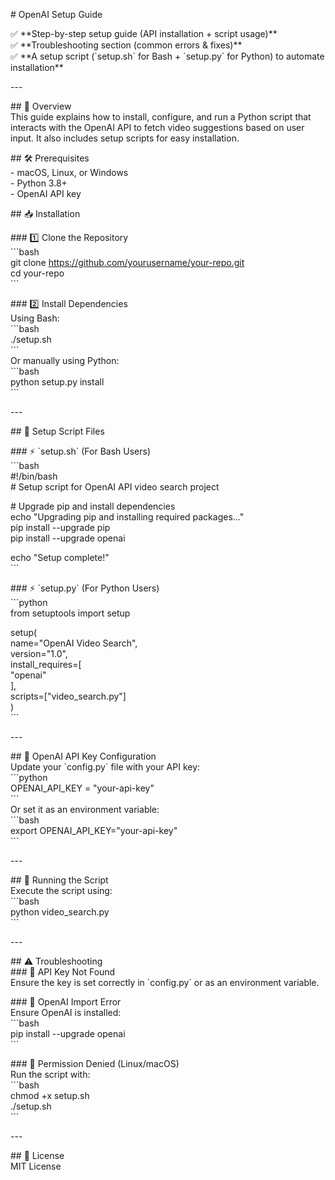 \# OpenAI Setup Guide  

✅ \*\*Step-by-step setup guide (API installation \+ script usage)\*\*    
✅ \*\*Troubleshooting section (common errors & fixes)\*\*    
✅ \*\*A setup script (\`setup.sh\` for Bash \+ \`setup.py\` for Python) to automate installation\*\*  

\---

\#\# 📌 Overview    
This guide explains how to install, configure, and run a Python script that interacts with the OpenAI API to fetch video suggestions based on user input. It also includes setup scripts for easy installation.

\#\# 🛠 Prerequisites    
\- macOS, Linux, or Windows    
\- Python 3.8+    
\- OpenAI API key  

\#\# 📥 Installation  

\#\#\# 1️⃣ Clone the Repository    
\`\`\`bash  
git clone https://github.com/yourusername/your-repo.git  
cd your-repo  
\`\`\`

\#\#\# 2️⃣ Install Dependencies    
Using Bash:    
\`\`\`bash  
./setup.sh  
\`\`\`  
Or manually using Python:    
\`\`\`bash  
python setup.py install  
\`\`\`

\---

\#\# 🔧 Setup Script Files  

\#\#\# ⚡ \`setup.sh\` (For Bash Users)    
\`\`\`bash  
\#\!/bin/bash  
\# Setup script for OpenAI API video search project

\# Upgrade pip and install dependencies  
echo "Upgrading pip and installing required packages..."  
pip install \--upgrade pip  
pip install \--upgrade openai

echo "Setup complete\!"  
\`\`\`

\#\#\# ⚡ \`setup.py\` (For Python Users)    
\`\`\`python  
from setuptools import setup

setup(  
    name="OpenAI Video Search",  
    version="1.0",  
    install\_requires=\[  
        "openai"  
    \],  
    scripts=\["video\_search.py"\]  
)  
\`\`\`

\---

\#\# 🔑 OpenAI API Key Configuration    
Update your \`config.py\` file with your API key:    
\`\`\`python  
OPENAI\_API\_KEY \= "your-api-key"  
\`\`\`  
Or set it as an environment variable:    
\`\`\`bash  
export OPENAI\_API\_KEY="your-api-key"  
\`\`\`

\---

\#\# 🚀 Running the Script    
Execute the script using:    
\`\`\`bash  
python video\_search.py  
\`\`\`

\---

\#\# ⚠️ Troubleshooting    
\#\#\# 🔹 API Key Not Found    
Ensure the key is set correctly in \`config.py\` or as an environment variable.

\#\#\# 🔹 OpenAI Import Error    
Ensure OpenAI is installed:    
\`\`\`bash  
pip install \--upgrade openai  
\`\`\`

\#\#\# 🔹 Permission Denied (Linux/macOS)    
Run the script with:    
\`\`\`bash  
chmod \+x setup.sh  
./setup.sh  
\`\`\`

\---

\#\# 📜 License    
MIT License

